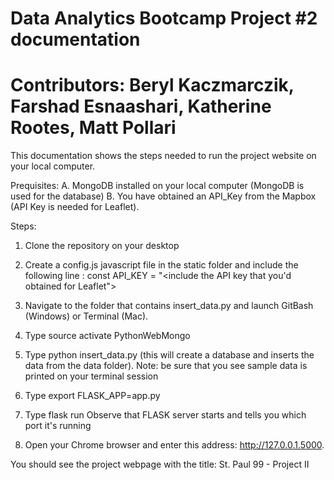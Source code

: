 # Data Analytics Bootcamp Project #2 documentation
# Contributors: Beryl Kaczmarczik, Farshad Esnaashari, Katherine Rootes, Matt Pollari

This documentation shows the steps needed to run the project website on your local
computer.  

Prequisites:
 A. MongoDB installed on your local computer (MongoDB is used for the database)
 B. You have obtained an API_Key from the Mapbox (API Key is needed for Leaflet).

Steps:
1. Clone the repository on your desktop
2. Create a config.js javascript file in the static folder and include the following line :  const API_KEY = "<include the API key that you'd obtained for Leaflet">

3. Navigate to the folder that contains insert_data.py and launch GitBash (Windows) or Terminal (Mac).
4. Type source activate PythonWebMongo
5. Type python insert_data.py (this will create a database and inserts the data from the data folder).  Note: be sure that you see sample data is printed on your terminal session  
6. Type export FLASK_APP=app.py
7. Type flask run 
Observe that FLASK server starts and tells you which port it's running
8. Open your Chrome browser and enter this address:  http://127.0.0.1.5000.

You should see the project webpage with the title: St. Paul 99 - Project II

